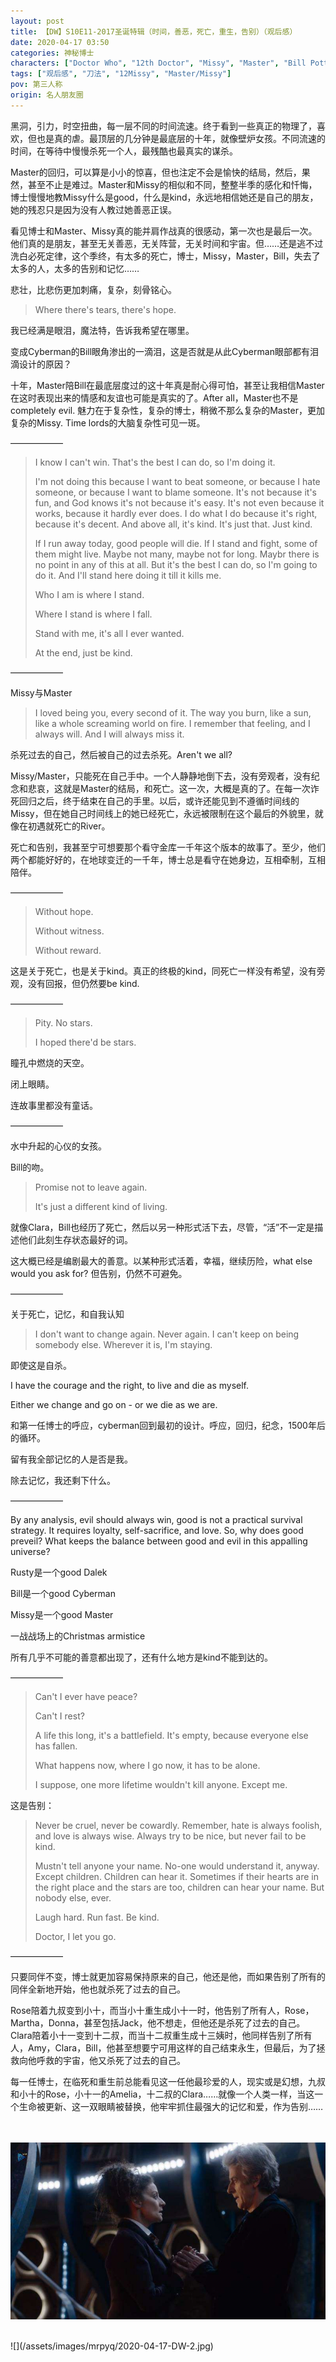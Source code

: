 ```yaml
---
layout: post
title: 【DW】S10E11-2017圣诞特辑（时间，善恶，死亡，重生，告别）（观后感）
date: 2020-04-17 03:50
categories: 神秘博士
characters: ["Doctor Who", "12th Doctor", "Missy", "Master", "Bill Potts"]
tags: ["观后感", "刀法", "12Missy", "Master/Missy"]
pov: 第三人称
origin: 名人朋友圈
---
```


黑洞，引力，时空扭曲，每一层不同的时间流速。终于看到一些真正的物理了，喜欢，但也是真的虐。最顶层的几分钟是最底层的十年，就像壁炉女孩。不同流速的时间，在等待中慢慢杀死一个人，最残酷也最真实的谋杀。

Master的回归，可以算是小小的惊喜，但也注定不会是愉快的结局，然后，果然，甚至不止是难过。Master和Missy的相似和不同，整整半季的感化和忏悔，博士慢慢地教Missy什么是good，什么是kind，永远地相信她还是自己的朋友，她的残忍只是因为没有人教过她善恶正误。

看见博士和Master、Missy真的能并肩作战真的很感动，第一次也是最后一次。他们真的是朋友，甚至无关善恶，无关阵营，无关时间和宇宙。但……还是逃不过洗白必死定律，这个季终，有太多的死亡，博士，Missy，Master，Bill，失去了太多的人，太多的告别和记忆……

悲壮，比悲伤更加刺痛，复杂，刻骨铭心。

> Where there's tears, there's hope.

我已经满是眼泪，魔法特，告诉我希望在哪里。

变成Cyberman的Bill眼角渗出的一滴泪，这是否就是从此Cyberman眼部都有泪滴设计的原因？

十年，Master陪Bill在最底层度过的这十年真是耐心得可怕，甚至让我相信Master在这时表现出来的情感和友谊也可能是真实的了。After all，Master也不是completely evil. 魅力在于复杂性，复杂的博士，稍微不那么复杂的Master，更加复杂的Missy. Time lords的大脑复杂性可见一斑。

——————

> I know I can't win. That's the best I can do, so I'm doing it.
> 
> I'm not doing this because I want to beat someone, or because I hate someone, or because I want to blame someone. It's not because it's fun, and God knows it's not because it's easy. It's not even because it works, because it hardly ever does. I do what I do because it's right, because it's decent. And above all, it's kind. It's just that. Just kind.
> 
> If I run away today, good people will die. If I stand and fight, some of them might live. Maybe not many, maybe not for long. Maybr there is no point in any of this at all. But it's the best I can do, so I'm going to do it. And I'll stand here doing it till it kills me.
> 
> Who I am is where I stand.
> 
> Where I stand is where I fall.
> 
> Stand with me, it's all I ever wanted.
> 
> At the end, just be kind.

——————

Missy与Master

> I loved being you, every second of it. The way you burn, like a sun, like a whole screaming world on fire. I remember that feeling, and I always will. And I will always miss it.

杀死过去的自己，然后被自己的过去杀死。Aren't we all?

Missy/Master，只能死在自己手中。一个人静静地倒下去，没有旁观者，没有纪念和悲哀，这就是Master的结局，和死亡。这一次，大概是真的了。在每一次诈死回归之后，终于结束在自己的手里。以后，或许还能见到不遵循时间线的Missy，但在她自己时间线上的她已经死亡，永远被限制在这个最后的外貌里，就像在初遇就死亡的River。

死亡和告别，我甚至宁可想要那个看守金库一千年这个版本的故事了。至少，他们两个都能好好的，在地球变迁的一千年，博士总是看守在她身边，互相牵制，互相陪伴。

——————

> Without hope.
> 
> Without witness.
> 
> Without reward.

这是关于死亡，也是关于kind。真正的终极的kind，同死亡一样没有希望，没有旁观，没有回报，但仍然要be kind.

——————

> Pity. No stars.
> 
> I hoped there'd be stars.

瞳孔中燃烧的天空。

闭上眼睛。

连故事里都没有童话。

——————

水中升起的心仪的女孩。

Bill的吻。

> Promise not to leave again.
> 
> It's just a different kind of living.

就像Clara，Bill也经历了死亡，然后以另一种形式活下去，尽管，“活”不一定是描述他们此刻生存状态最好的词。

这大概已经是编剧最大的善意。以某种形式活着，幸福，继续历险，what else would you ask for? 但告别，仍然不可避免。

——————

关于死亡，记忆，和自我认知

> I don't want to change again. Never again. I can't keep on being somebody else. Wherever it is, I'm staying. 

即使这是自杀。

I have the courage and the right, to live and die as myself.

Either we change and go on - or we die as we are.

和第一任博士的呼应，cyberman回到最初的设计。呼应，回归，纪念，1500年后的循环。

留有我全部记忆的人是否是我。

除去记忆，我还剩下什么。

——————

By any analysis, evil should always win, good is not a practical survival strategy. It requires loyalty, self-sacrifice, and love. So, why does good preveil? What keeps the balance between good and evil in this appalling universe?

Rusty是一个good Dalek

Bill是一个good Cyberman

Missy是一个good Master

一战战场上的Christmas armistice

所有几乎不可能的善意都出现了，还有什么地方是kind不能到达的。

——————

> Can't I ever have peace?
> 
> Can't I rest?
> 
> A life this long, it's a battlefield. It's empty, because everyone else has fallen.
> 
> What happens now, where I go now, it has to be alone.
> 
> I suppose, one more lifetime wouldn't kill anyone. Except me.

这是告别：

> Never be cruel, never be cowardly. Remember, hate is always foolish, and love is always wise. Always try to be nice, but never fail to be kind.
> 
> Mustn't tell anyone your name. No-one would understand it, anyway. Except children. Children can hear it. Sometimes if their hearts are in the right place and the stars are too, children can hear your name. But nobody else, ever.
> 
> Laugh hard. Run fast. Be kind.
> 
> Doctor, I let you go.

——————

只要同伴不变，博士就更加容易保持原来的自己，他还是他，而如果告别了所有的同伴全新地开始，他也就杀死了过去的自己。

Rose陪着九叔变到小十，而当小十重生成小十一时，他告别了所有人，Rose，Martha，Donna，甚至包括Jack，他不想走，但他还是杀死了过去的自己。Clara陪着小十一变到十二叔，而当十二叔重生成十三姨时，他同样告别了所有人，Amy，Clara，Bill，他甚至想要宁可用这样的自己结束永生，但最后，为了拯救向他呼救的宇宙，他又杀死了过去的自己。

每一任博士，在临死和重生前总能看见这一任他最珍爱的人，现实或是幻想，九叔和小十的Rose，小十一的Amelia，十二叔的Clara……就像一个人类一样，当这一个生命被更新、这一双眼睛被替换，他牢牢抓住最强大的记忆和爱，作为告别……

<br><br>
![](/assets/images/mrpyq/2020-04-17-DW-1.jpg)

<br>
![](/assets/images/mrpyq/2020-04-17-DW-2.jpg)
